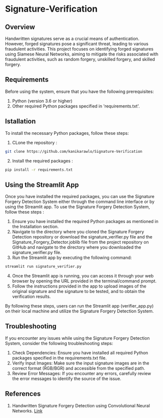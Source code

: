 # Signature-Verification

## Overview 
Handwritten signatures serve as a crucial means of authentication. However, forged signatures pose a significant threat, leading to various fraudulent activities. This project focuses on identifying forged signatures using Siamese Neural Networks, aiming to mitigate the risks associated with fraudulent activities, such as random forgery, unskilled forgery, and skilled forgery.

## Requirements 
Before using the system, ensure that you have the following prerequisites:
1. Python (version 3.6 or higher)
2. Other required Python packages specified in 'requirements.txt'.

## Istallation 
To install the necessary Python packages, follow these steps:
1. CLone the repository :
```bash
git clone https://github.com/kanikarawlo/Signature-Verification
```
2. Install the required packages :
```bash
pip install -r requirements.txt
```
## Using the Streamlit App
Once you have installed the required packages, you can use the Signature Forgery Detection System either through the command line interface or by using the Streamlit app.
To use the Signature Forgery Detection System, follow these steps :
1. Ensure you have installed the required Python packages as mentioned in the Installation section.
2. Navigate to the directory where you cloned the Signature Forgery Detection repository or download the signature_verifier.py file and the Signature_Forgery_Detector.joblib file from the project repository on GitHub and navigate to the directory where you downloaded the signature_verifier.py file.
3. Run the Streamlit app by executing the following command:
```bash
streamlit run signature_verifier.py
```
4. Once the Streamlit app is running, you can access it through your web browser by opening the URL provided in the terminal/command prompt.
5. Follow the instructions provided in the app to upload images of the original signature and the signature to be tested, and to obtain the verification results.
   
By following these steps, users can run the Streamlit app (verifier_app.py) on their local machine and utilize the Signature Forgery Detection System.

## Troubleshooting
If you encounter any issues while using the Signature Forgery Detection System, consider the following troubleshooting steps:
1. Check Dependencies: Ensure you have installed all required Python packages specified in the requirements.txt file.
2. Verify Input Images: Make sure the input signature images are in the correct format (RGB/BGR) and accessible from the specified path.
3. Review Error Messages: If you encounter any errors, carefully review the error messages to identify the source of the issue.

## References 
1. Handwritten Signature Forgery Detection using Convolutional Neural Networks. [Link](https://www.sciencedirect.com/science/article/pii/S1877050918320301)
